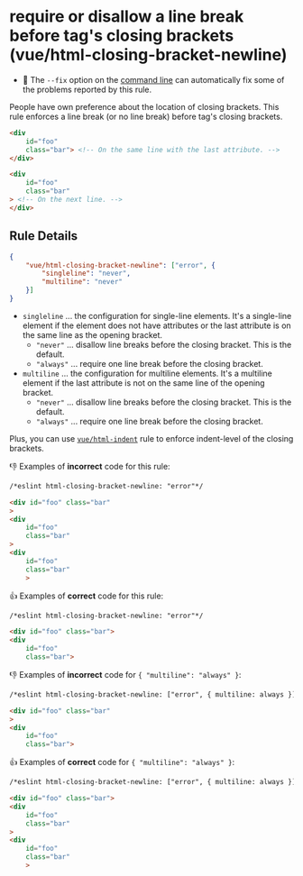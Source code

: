 # require or disallow a line break before tag's closing brackets (vue/html-closing-bracket-newline)

- :wrench: The `--fix` option on the [command line](http://eslint.org/docs/user-guide/command-line-interface#fix) can automatically fix some of the problems reported by this rule.

People have own preference about the location of closing brackets.
This rule enforces a line break (or no line break) before tag's closing brackets.

```html
<div
    id="foo"
    class="bar"> <!-- On the same line with the last attribute. -->
</div>

<div
    id="foo"
    class="bar"
> <!-- On the next line. -->
</div>
```

## Rule Details

```json
{
    "vue/html-closing-bracket-newline": ["error", {
        "singleline": "never",
        "multiline": "never"
    }]
}
```

- `singleline` ... the configuration for single-line elements. It's a single-line element if the element does not have attributes or the last attribute is on the same line as the opening bracket.
    - `"never"` ... disallow line breaks before the closing bracket. This is the default.
    - `"always"` ... require one line break before the closing bracket.
- `multiline` ... the configuration for multiline elements. It's a multiline element if the last attribute is not on the same line of the opening bracket.
    - `"never"` ... disallow line breaks before the closing bracket. This is the default.
    - `"always"` ... require one line break before the closing bracket.

Plus, you can use [`vue/html-indent`](./html-indent.md) rule to enforce indent-level of the closing brackets.

:-1: Examples of **incorrect** code for this rule:

```html
/*eslint html-closing-bracket-newline: "error"*/

<div id="foo" class="bar"
>
<div
    id="foo"
    class="bar"
>
<div
    id="foo"
    class="bar"
    >
```

:+1: Examples of **correct** code for this rule:

```html
/*eslint html-closing-bracket-newline: "error"*/

<div id="foo" class="bar">
<div
    id="foo"
    class="bar">
```

:-1: Examples of **incorrect** code for `{ "multiline": "always" }`:

```html
/*eslint html-closing-bracket-newline: ["error", { multiline: always }]*/

<div id="foo" class="bar"
>
<div
    id="foo"
    class="bar">
```

:+1: Examples of **correct** code for `{ "multiline": "always" }`:

```html
/*eslint html-closing-bracket-newline: ["error", { multiline: always }]*/

<div id="foo" class="bar">
<div
    id="foo"
    class="bar"
>
<div
    id="foo"
    class="bar"
    >
```
